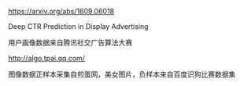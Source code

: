 https://arxiv.org/abs/1609.06018

Deep CTR Prediction in Display Advertising

用户画像数据来自腾讯社交广告算法大赛

http://algo.tpai.qq.com/

图像数据正样本采集自煎蛋网，美女图片，负样本来自百度识狗比赛数据集
